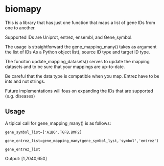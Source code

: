 # biomapy

This is a library that has just one function that maps a list of gene IDs from one to another. 

Supported IDs are Uniprot, entrez, ensembl, and Gene_symbol. 

The usage is straightforward the gene_mapping_many() takes as argument the list of IDs As a Python object list), source ID type  and target ID type. 

The funciton update_mapping_datasets() serves to update the mapping datasets and to be sure that your mappings are up-to-date.

Be careful that the data type is compatible when you map. Entrez have to be ints and not strings.

Future implementations will fous on expanding the IDs that are supported (e.g. diseases)


## Usage

A tipical call for gene_mapping_many() is as follows:

```
gene_symbol_list=['A1BG',TGFB,BMP2]

gene_entrez_list=gene_mapping_many(gene_symbol_lyst,'symbol','entrez')

gene_entrez_list

```

Output:
[1,7040,650]
